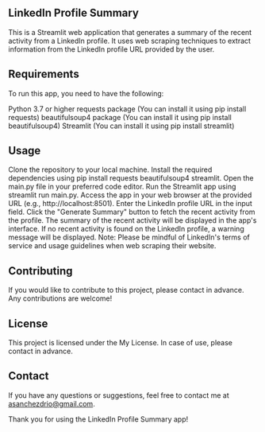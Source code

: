 ## LinkedIn Profile Summary
This is a Streamlit web application that generates a summary of the recent activity from a LinkedIn profile. It uses web scraping techniques to extract information from the LinkedIn profile URL provided by the user.

## Requirements
To run this app, you need to have the following:

Python 3.7 or higher
requests package (You can install it using pip install requests)
beautifulsoup4 package (You can install it using pip install beautifulsoup4)
Streamlit (You can install it using pip install streamlit)

## Usage
Clone the repository to your local machine.
Install the required dependencies using pip install requests beautifulsoup4 streamlit.
Open the main.py file in your preferred code editor.
Run the Streamlit app using streamlit run main.py.
Access the app in your web browser at the provided URL (e.g., http://localhost:8501).
Enter the LinkedIn profile URL in the input field.
Click the "Generate Summary" button to fetch the recent activity from the profile.
The summary of the recent activity will be displayed in the app's interface.
If no recent activity is found on the LinkedIn profile, a warning message will be displayed.
Note: Please be mindful of LinkedIn's terms of service and usage guidelines when web scraping their website.

## Contributing
If you would like to contribute to this project, please contact in advance. Any contributions are welcome!

## License
This project is licensed under the My License. In case of use, please contact in advance.

## Contact
If you have any questions or suggestions, feel free to contact me at asanchezdrio@gmail.com.

Thank you for using the LinkedIn Profile Summary app!
